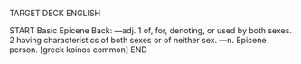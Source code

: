TARGET DECK
ENGLISH

START
Basic
Epicene
Back: —adj. 1 of, for, denoting, or used by both sexes. 2 having characteristics of both sexes or of neither sex. —n. Epicene person. [greek koinos common]
END
